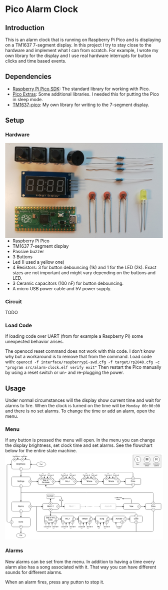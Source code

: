 # Pico Alarm Clock

## Introduction
This is an alarm clock that is running on Raspberry Pi Pico and is displaying
on a TM1637 7-segment display. In this project I try to stay close to the 
hardware and implement what I can from scratch. For example, I wrote my own 
library for the display and I use real hardware interrupts for button clicks and
time based events.

## Dependencies
* [Raspberry Pi Pico SDK](https://github.com/raspberrypi/pico-sdk): The
  standard library for working with Pico.
* [Pico Extras](https://github.com/raspberrypi/pico-extras): Some additional 
  libraries. I needed this for putting the Pico in sleep mode.
* [TM1637-pico](https://github.com/wahlencraft/TM1637-pico): My own library for
  writing to the 7-segment display.

## Setup
### Hardware

<img style="float: right;" src="images/components.jpg"/>

* Raspberry Pi Pico
* TM1637 7-segment display
* Passive buzzer
* 3 Buttons
* Led (I used a yellow one)
* 4 Resistors: 3 for button debouncing (1k) and 1 for the LED (2k). Exact
  sizes are not important and might vary depending on the buttons and LED.
* 3 Ceramic capacitors (100 nF) for button debouncing.
* A micro USB power cable and 5V power supply.


### Circuit
TODO

### Load Code
If loading code over UART (from for example a Raspberry Pi) some unexpected
behavior arises.

The openocd reset command does not work with this code. I don't know why but a
workaround is to remove that from the command. Load code with: 
`openocd -f interface/raspberrypi-swd.cfg -f target/rp2040.cfg -c "program src/alarm-clock.elf verify exit"`
Then restart the Pico manually by using a reset switch or un- and re-plugging the
power.

## Usage
Under normal circumstances will the display show current time and wait for
alarms to fire. When the clock is turned on the time will be `Monday 00:00:00`
and there is no set alarms. To change the time or add an alarm, open the menu.
### Menu
If any button is pressed the menu will open. In the menu you can change the
display brightness, set clock time and set alarms. See the flowchart below for
the entire state machine.
![image](images/MenuFlow.png)
### Alarms
New alarms can be set from the menu. In addition to having a time every alarm
also has a song associated with it. That way you can have different sounds for
different alarms.

When an alarm fires, press any putton to stop it.
